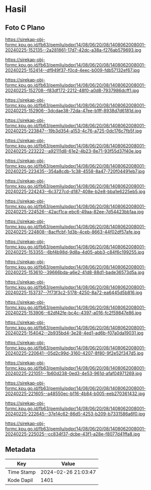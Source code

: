 # Hasil

## Foto C Plano

https://sirekap-obj-formc.kpu.go.id/fb63/pemilu/pdpr/14/08/06/20/08/1408062008001-20240225-152135--2a281861-17d7-42dc-a38a-f276ab579693.jpg

https://sirekap-obj-formc.kpu.go.id/fb63/pemilu/pdpr/14/08/06/20/08/1408062008001-20240225-152414--df949f37-f0cd-4eec-b009-fdb57132ef67.jpg

https://sirekap-obj-formc.kpu.go.id/fb63/pemilu/pdpr/14/08/06/20/08/1408062008001-20240225-152708--f83df172-2212-48f0-a0d8-7937986dcff1.jpg

https://sirekap-obj-formc.kpu.go.id/fb63/pemilu/pdpr/14/08/06/20/08/1408062008001-20240225-152906--3dcdae38-72da-47ee-b1ff-8938d7d6181d.jpg

https://sirekap-obj-formc.kpu.go.id/fb63/pemilu/pdpr/14/08/06/20/08/1408062008001-20240225-223847--19b3d354-a153-4c76-a725-0dc176c7fb5f.jpg

https://sirekap-obj-formc.kpu.go.id/fb63/pemilu/pdpr/14/08/06/20/08/1408062008001-20240225-223222--a92111d8-61e2-4b23-8e71-93f55d37f40e.jpg

https://sirekap-obj-formc.kpu.go.id/fb63/pemilu/pdpr/14/08/06/20/08/1408062008001-20240225-223435--354a8cdb-1c38-4558-8a47-720f04491eb7.jpg

https://sirekap-obj-formc.kpu.go.id/fb63/pemilu/pdpr/14/08/06/20/08/1408062008001-20240225-224243--6c3727cd-d187-408e-b2e8-bba1e6225eb5.jpg

https://sirekap-obj-formc.kpu.go.id/fb63/pemilu/pdpr/14/08/06/20/08/1408062008001-20240225-224526--42acf1ca-ebc6-49aa-82ee-7d54423bb1aa.jpg

https://sirekap-obj-formc.kpu.go.id/fb63/pemilu/pdpr/14/08/06/20/08/1408062008001-20240225-224808--8acffcbf-1d3b-4ceb-8663-44f02df57afe.jpg

https://sirekap-obj-formc.kpu.go.id/fb63/pemilu/pdpr/14/08/06/20/08/1408062008001-20240225-153355--6bf4b98d-9d8a-4d05-abb3-c84f6c199255.jpg

https://sirekap-obj-formc.kpu.go.id/fb63/pemilu/pdpr/14/08/06/20/08/1408062008001-20240225-153610--39666bda-a6e2-41d8-88d1-bade36573d5a.jpg

https://sirekap-obj-formc.kpu.go.id/fb63/pemilu/pdpr/14/08/06/20/08/1408062008001-20240225-153737--7f73f3c2-5178-4250-8a72-ea6445d5b816.jpg

https://sirekap-obj-formc.kpu.go.id/fb63/pemilu/pdpr/14/08/06/20/08/1408062008001-20240225-153906--62df42fe-bc4c-4397-a016-fc2f59847e86.jpg

https://sirekap-obj-formc.kpu.go.id/fb63/pemilu/pdpr/14/08/06/20/08/1408062008001-20240225-154042--2b935bd4-3e28-4ed1-ad6b-f07a0da19031.jpg

https://sirekap-obj-formc.kpu.go.id/fb63/pemilu/pdpr/14/08/06/20/08/1408062008001-20240225-220641--05d2c99d-3160-4207-8f80-9f2e52f347d5.jpg

https://sirekap-obj-formc.kpu.go.id/fb63/pemilu/pdpr/14/08/06/20/08/1408062008001-20240225-221051--1b60d238-0ed3-4e53-961d-afaf04971269.jpg

https://sirekap-obj-formc.kpu.go.id/fb63/pemilu/pdpr/14/08/06/20/08/1408062008001-20240225-221605--a48550ec-b116-4b84-b005-eeb270361432.jpg

https://sirekap-obj-formc.kpu.go.id/fb63/pemilu/pdpr/14/08/06/20/08/1408062008001-20240225-222645--37e14c62-86d5-4253-b209-b7331586a6f0.jpg

https://sirekap-obj-formc.kpu.go.id/fb63/pemilu/pdpr/14/08/06/20/08/1408062008001-20240225-225025--cc834f37-dcbe-43f1-a28e-f8077d41ffa8.jpg


## Metadata

| Key        | Value               |
| ---------- | ------------------- |
| Time Stamp | 2024-02-26 21:03:47 |
| Kode Dapil | 1401                |



